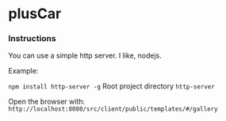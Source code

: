 # plusCar

### Instructions

You can use a simple http server.
I like, nodejs.

Example:

``npm install http-server -g``
Root project directory
``http-server``

Open the browser with: ``http://localhost:8080/src/client/public/templates/#/gallery``
